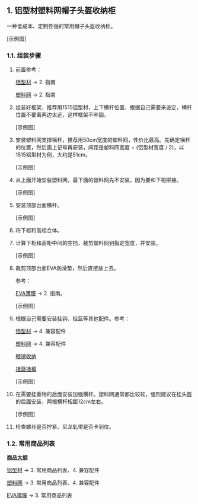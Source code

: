 ## 1. 铝型材塑料网帽子头盔收纳柜

一种低成本、定制性强的常用帽子头盔收纳柜。

[示例图]

### 1.1. 组装步骤

1. 前置参考：

    [铝型材](./铝型材.md) -> 2. 指南

    [塑料网](./塑料网.md) -> 2. 指南

2. 组装好框架，推荐用1515铝型材，上下横杆位置，根据自己需要来设定，横杆位置不要离两边太远，这样框架不牢固。

    [示例图]

3. 安装塑料网支撑横杆，推荐用50cm宽度的塑料网，性价比最高。先确定横杆的位置，然后画上记号再安装，间距是塑料网宽度 + (铝型材宽度 / 2)，以1515铝型材为例，大约是51cm。

    [示例图]

4. 从上面开始安装塑料网，最下面的塑料网先不安装，因为要和下柜拼接。
    
    [示例图]

5. 安装顶部台面横杆。

    [示例图]

6. 将下柜和高柜合体。

7. 计算下柜和高柜中间的空挡，裁剪塑料网到指定宽度，并安装。

    [示例图]

8. 裁剪顶部台面EVA防滑垫，然后直接放上去。

    参考：

    [EVA薄膜](./EVA薄膜.md) -> 2. 指南。

    [示例图]

9.  根据自己需要安装挂钩、挂篮等其他配件。参考：

    [铝型材](./铝型材.md) -> 4. 兼容配件

    [塑料网](./塑料网.md) -> 4. 兼容配件

    [眼镜收纳](./眼镜收纳.md)

    [挂篮挂桶](./挂篮挂桶.md)

    [示例图]

10. 在需要挂重物的后面安装加强横杆。塑料网通常都比较软，强烈建议在挂头盔的后面安装，两根横杆相距12cm左右。
    
    [示例图]

11. 检查螺丝是否拧紧、尼龙轧带是否卡到位。

### 1.2. 常用商品列表

**[商品大纲](../商品大纲.md)**

[铝型材](./铝型材.md) -> 3. 常用商品列表、4. 兼容配件

[塑料网](./塑料网.md) -> 3. 常用商品列表、4. 兼容配件

[EVA薄膜](./EVA薄膜.md) -> 3. 常用商品列表